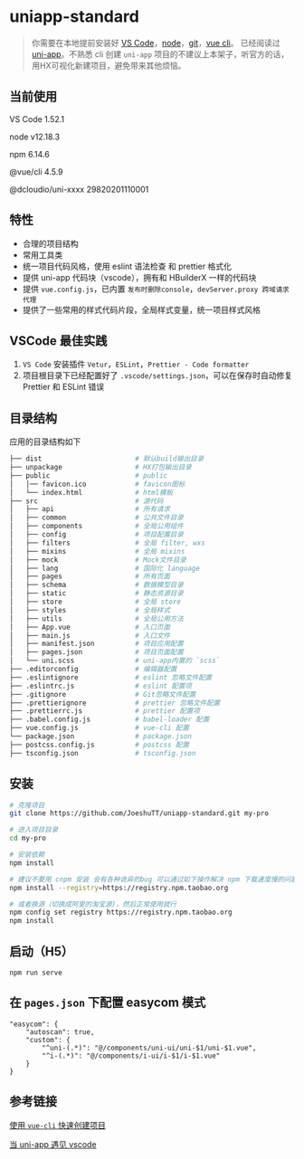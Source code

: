# uniapp-standard

> 你需要在本地提前安装好 [VS Code](https://code.visualstudio.com/)，[node](http://nodejs.org/)，[git](https://git-scm.com/)，[vue cli](https://cli.vuejs.org/)。
已经阅读过 [uni-app](https://uniapp.dcloud.io/quickstart-cli)。不熟悉 cli 创建 `uni-app` 项目的不建议上本架子，听官方的话，用HX可视化新建项目，避免带来其他烦恼。


## 当前使用

VS Code 1.52.1

node v12.18.3

npm 6.14.6

@vue/cli 4.5.9

@dcloudio/uni-xxxx  29820201110001

## 特性

- 合理的项目结构
- 常用工具类
- 统一项目代码风格，使用 eslint 语法检查 和 prettier 格式化
- 提供 uni-app 代码块（vscode），拥有和 HBuilderX 一样的代码块
- 提供 `vue.config.js`，已内置 `发布时删除console`，`devServer.proxy 跨域请求代理`
- 提供了一些常用的样式代码片段，全局样式变量，统一项目样式风格

## VSCode 最佳实践

1. `VS Code` 安装插件 `Vetur`，`ESLint`，`Prettier - Code formatter`
2. 项目根目录下已经配置好了 `.vscode/settings.json`，可以在保存时自动修复 Prettier 和 ESLint 错误
## 目录结构

应用的目录结构如下

```bash
├── dist                       # 默认build输出目录
├── unpackage                  # HX打包输出目录
├── public                     # public
│   │── favicon.ico            # favicon图标
│   └── index.html             # html模板
├── src                        # 源代码
│   ├── api                    # 所有请求
│   ├── common                 # 公共文件目录
│   ├── components             # 全局公用组件
│   ├── config                 # 项目配置目录
│   ├── filters                # 全局 filter, wxs
│   ├── mixins                 # 全局 mixins
│   ├── mock                   # Mock文件目录
│   ├── lang                   # 国际化 language
│   ├── pages                  # 所有页面
│   ├── schema                 # 数据模型目录
│   ├── static                 # 静态资源目录
│   ├── store                  # 全局 store
│   ├── styles                 # 全局样式
│   ├── utils                  # 全局公用方法
│   ├── App.vue                # 入口页面
│   ├── main.js                # 入口文件
│   ├── manifest.json          # 项目应用配置
│   ├── pages.json             # 项目页面配置
│   └── uni.scss               # uni-app内置的 `scss`
├── .editorconfig              # 编辑器配置
├── .eslintignore              # eslint 忽略文件配置
├── .eslintrc.js               # eslint 配置项
├── .gitignore                 # Git忽略文件配置
├── .prettierignore            # prettier 忽略文件配置
├── .prettierrc.js             # prettier 配置项
├── .babel.config.js           # babel-loader 配置
├── vue.config.js              # vue-cli 配置
└── package.json               # package.json
├── postcss.config.js          # postcss 配置
├── tsconfig.json              # tsconfig.json

```

## 安装

```bash
# 克隆项目
git clone https://github.com/JoeshuTT/uniapp-standard.git my-pro

# 进入项目目录
cd my-pro

# 安装依赖
npm install

# 建议不要用 cnpm 安装 会有各种诡异的bug 可以通过如下操作解决 npm 下载速度慢的问题
npm install --registry=https://registry.npm.taobao.org

# 或者换源（切换成阿里的淘宝源)，然后正常使用就行
npm config set registry https://registry.npm.taobao.org
npm install
```

## 启动（H5）

```
npm run serve
```
## 在 `pages.json` 下配置 easycom 模式

```
"easycom": {
    "autoscan": true,
    "custom": {
        "^uni-(.*)": "@/components/uni-ui/uni-$1/uni-$1.vue",
        "^i-(.*)": "@/components/i-ui/i-$1/i-$1.vue"
    }
}
```

## 参考链接

[使用 `vue-cli` 快速创建项目](https://uniapp.dcloud.io/quickstart-cli)

[当 uni-app 遇见 vscode](https://ask.dcloud.net.cn/article/36286)

